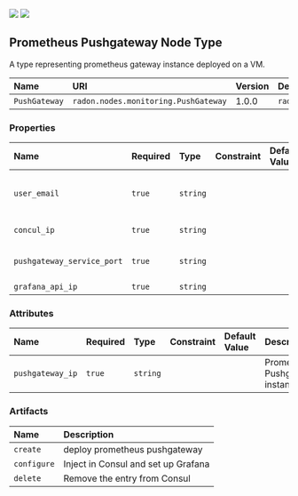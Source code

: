 ![](https://img.shields.io/badge/Status:-RELEASED-green)
![](https://img.shields.io/badge/%20-DEPLOYABLE-blueviolet)

## Prometheus Pushgateway Node Type

A type representing prometheus gateway instance deployed on a VM.

| Name          | URI                                  | Version | Derived From                           |
| :------------ | :----------------------------------- | :------ | :------------------------------------- |
| `PushGateway` | `radon.nodes.monitoring.PushGateway` | 1.0.0   | `radon.nodes.docker.DockerApplication` |

### Properties

| Name                       | Required | Type     | Constraint | Default Value | Description                       |
| :------------------------- | :------- | :------- | :--------- | :------------ | :-------------------------------- |
| `user_email`               | `true`   | `string` |            |               | Account to set Graphana dashboard |
| `concul_ip`                | `true`   | `string` |            |               | Concul Service IP                 |
| `pushgateway_service_port` | `true`   | `string` |            |               | Port that exposes pushgateway     |
| `grafana_api_ip`           | `true`   | `string` |            |               | Grafana ip                        |

### Attributes

| Name             | Required | Type     | Constraint | Default Value | Description                     |
| :--------------- | :------- | :------- | :--------- | :------------ | :------------------------------ |
| `pushgateway_ip` | `true`   | `string` |            |               | Prometheus Pushgateway instance |

### Artifacts

| Name        | Description                         |
| :---------- | :---------------------------------- |
| `create`    | deploy prometheus pushgateway       |
| `configure` | Inject in Consul and set up Grafana |
| `delete`    | Remove the entry from Consul        |
